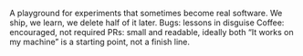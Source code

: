 A playground for experiments that sometimes become real software.
We ship, we learn, we delete half of it later.
Bugs: lessons in disguise
Coffee: encouraged, not required
PRs: small and readable, ideally both
“It works on my machine” is a starting point, not a finish line.
